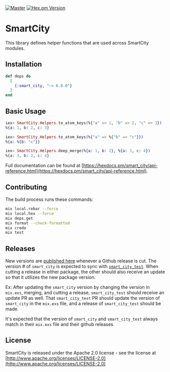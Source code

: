 [![Master](https://travis-ci.org/smartcitiesdata/smart_city.svg?branch=master)](https://travis-ci.org/smartcitiesdata/smart_city)
[![Hex.pm Version](http://img.shields.io/hexpm/v/smart_city.svg?style=flat)](https://hex.pm/packages/smart_city)

# SmartCity

This library defines helper functions that are used across SmartCity modules.

## Installation

```elixir
def deps do
  [
    {:smart_city, "~> 6.0.0"}
  ]
end
```

## Basic Usage

```elixir
iex> SmartCity.Helpers.to_atom_keys(%{"a" => 1, "b" => 2, "c" => 3})
%{a: 1, b: 2, c: 3}

iex> SmartCity.Helpers.to_atom_keys(%{"a" => %{"b" => "c"}})
%{a: %{b: "c"}}

iex> SmartCity.Helpers.deep_merge(%{a: 1, b: 2}, %{a: 3, c: 4})
%{a: 3, b: 2, c: 4}
```

Full documentation can be found at [https://hexdocs.pm/smart_city/api-reference.html](https://hexdocs.pm/smart_city/api-reference.html).

## Contributing

The build process runs these commands:

```bash
mix local.rebar --force
mix local.hex --force
mix deps.get
mix format --check-formatted
mix credo
mix test
```

## Releases

New versions are [published here](https://hexdocs.pm/smart_city/readme.html) whenever a Github release is cut. 
The version # of `smart_city` is expected to sync with [`smart_city_test`](https://github.com/UrbanOS-Public/smart_city_test). 
When cutting a release in either package, the other should also receive an update so that it utilizes the new package version.

Ex: After updating the `smart_city` version by changing the version in `mix.exs`, merging, and cutting a release, `smart_city_test` should receive an 
update PR as well. That `smart_city_test` PR should update the version of `smart_city` in the `mix.exs` file, and a release of `smart_city_test` should 
be made.

It's expected that the version of `smart_city` and `smart_city_test` always match in their `mix.exs` file and their github releases.

## License

SmartCity is released under the Apache 2.0 license - see the license at [http://www.apache.org/licenses/LICENSE-2.0](http://www.apache.org/licenses/LICENSE-2.0)
